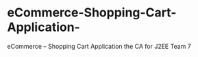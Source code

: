 # eCommerce-Shopping-Cart-Application-
eCommerce – Shopping Cart Application the CA for J2EE Team 7
